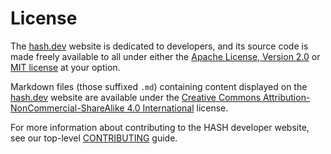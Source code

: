 # License

The [hash.dev](https://hash.dev) website is dedicated to developers, and its source code is made freely available to all under either the [Apache License, Version 2.0](LICENSE-APACHE.md) or [MIT license](LICENSE-MIT.md) at your option.

Markdown files (those suffixed `.md`) containing content displayed on the [hash.dev](https://hash.dev/) website are available under the [Creative Commons Attribution-NonCommercial-ShareAlike 4.0 International](https://github.com/hashintel/hash/blob/main/.github/licenses/LICENSE-CC.md) license.

For more information about contributing to the HASH developer website, see our top-level [CONTRIBUTING](https://github.com/hashintel/hash/blob/main/CONTRIBUTING.md) guide.
